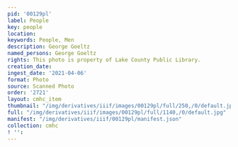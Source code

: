 ```yaml
---
pid: '00129pl'
label: People
key: people
location: 
keywords: People, Men
description: George Goeltz
named_persons: George Goeltz
rights: This photo is property of Lake County Public Library.
creation_date: 
ingest_date: '2021-04-06'
format: Photo
source: Scanned Photo
order: '2721'
layout: cmhc_item
thumbnail: "/img/derivatives/iiif/images/00129pl/full/250,/0/default.jpg"
full: "/img/derivatives/iiif/images/00129pl/full/1140,/0/default.jpg"
manifest: "/img/derivatives/iiif/00129pl/manifest.json"
collection: cmhc
! '': 
---
```

